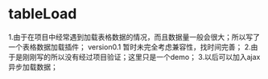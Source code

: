# tableLoad
1.由于在项目中经常遇到加载表格数据的情况，而且数据量一般会很大；所以写了一个表格数据加载插件；
version0.1  暂时未完全考虑兼容性，找时间完善；
2.由于是刚刚写的所以没有经过项目验证；这里只是一个demo；
3.以后可以加入ajax异步加载数据；


